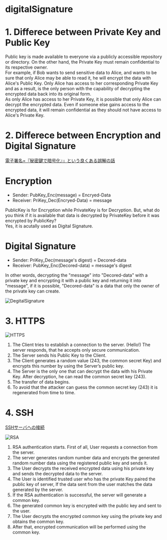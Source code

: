 # digitalSignature


# 1. Differece between Private Key and Public Key
Public key is made available to everyone via a publicly accessible repository or directory. On the other hand, the Private Key must remain confidential to its respective owner.<br>
For example, if Bob wants to send sensitive data to Alice, and wants to be sure that only Alice may be able to read it, he will encrypt the data with Alice's Public Key. Only Alice has access to her corresponding Private Key and as a result, is the only person with the capability of decrypting the encrypted data back into its original form.<br>
As only Alice has access to her Private Key, it is possible that only Alice can decrypt the encrypted data. Even if someone else gains access to the encrypted data, it will remain confidential as they should not have access to Alice's Private Key.

# 2. Differece between Encryption and Digital Signature
[電子署名=『秘密鍵で暗号化』」という良くある誤解の話](https://qiita.com/angel_p_57/items/d7ffb9ec13b4dde3357d)

# Encryption
- Sender:   PubKey_Enc(message)      = Encryed-Data<br>
- Receiver: PriKey_Dec(Encryed-Data) = message

PublicKey is for Encryption while PrivateKey is for Decryption.
But, what do you think if it is available that data is decrypted by PrivateKey before it was encrypted by PublicKey? <br>
Yes, it is acutally used as Digital Signature.

# Digital Signature
- Sender:   PriKey_Dec(message's digest) = Decored-data<br>
- Receiver: PubKey_Enc(Decored-data)     = message's digest

In other words, decrypting the "message" into "Decored-data" with a private key and encrypting it with a public key and returning it into "message", if it is possible, "Decored-data" is a data that only the owner of the private key can create. <br>

![DegitalSignature](http://www.herongyang.com/PKI/Digital-Signature-Scheme.jpg)

# 3. HTTPS
![HTTPS](https://patrick6649.files.wordpress.com/2017/10/unbenannt68.png)

1. The Client tries to establish a connection to the server. (Hello!) The server responds, that he accepts only secure communication.
2. The Server sends his Public Key to the Client.
3. The Client generates a random value (243, the common secret Key) and encrypts this number by using the Server’s public key.
4. The Server is the only one that can decrypt the data with his Private Key. After decryption, he can read the common secret key (243).
5. The transfer of data begins.
6. To avoid that the attacker can guess the common secret key (243) it is regenerated from time to time.

# 4. SSH
[SSHサーバへの接続](https://rat.cis.k.hosei.ac.jp/article/rat/linuxliteracy/2005/ssh.html)

![RSA](https://www.thesslstore.com/blog/wp-content/uploads/2021/04/how-ssh-authentication-works.png)

1. RSA authentication starts. First of all, User requests a connection from the server.
2. The server generates random number data and encrypts the generated random number data using the registered public key and sends it.
3. The User decrypts the received encrypted data using his private key and sends the decrypted data to the server.
4. The User is identified trusted user who has the private Key paired the public key of server, If the data sent from the user matches the data generated by the server.
5. If the RSA authentication is successful, the server will generate a common key.
6. The generated common key is encrypted with the public key and sent to the user.
7. The User decrypts the encrypted common key using the private key and obtains the common key.
8. After that, encrypted communication will be performed using the common key.
